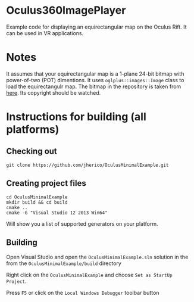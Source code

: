 Oculus360ImagePlayer
==================

Example code for displaying an equirectangular map on the Oculus Rift. It can be used in VR applications.

# Notes

It assumes that your equirectangular map is a 1-plane 24-bit bitmap with power-of-two (POT) dimentions. It uses `oglplus::images::Image` class to load the equirectangulr map. The bitmap in the repository is taken from [here](https://commons.wikimedia.org/wiki/File:Afterglow_of_a_sunset.jpg). Its copyright should be watched.

# Instructions for building (all platforms)

## Checking out 

	git clone https://github.com/jherico/OculusMinimalExample.git 

## Creating project files

	cd OculusMinimalExample
	mkdir build && cd build
	cmake ..
	cmake -G "Visual Studio 12 2013 Win64"

Will show you a list of supported generators on your platform.

## Building

Open Visual Studio and open the `OculusMinimalExample.sln` solution in the from the `OculusMinimalExample/build` directory

Right click on the `OculusMinimalExample` and choose `Set as StartUp Project`. 

Press `F5` or click on the `Local Windows Debugger` toolbar button
